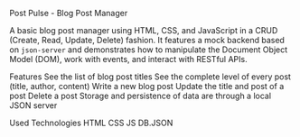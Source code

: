Post Pulse - Blog Post Manager

A basic blog post manager using HTML, CSS, and JavaScript in a CRUD (Create, Read, Update, Delete) fashion. It features a mock backend based on `json-server` and demonstrates how to manipulate the Document Object Model (DOM), work with events, and interact with RESTful APIs.

Features
See the list of blog post titles
See the complete level of every post (title, author, content)
Write a new blog post
Update the title and post of a post
Delete a post
Storage and persistence of data are through a local JSON server

Used Technologies
HTML
CSS
JS
DB.JSON
